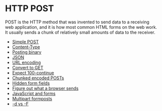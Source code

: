 # HTTP POST

POST is the HTTP method that was invented to send data to a receiving web
application, and it is how most common HTML forms on the web
work. It usually sends a chunk of relatively small amounts of data to the
receiver.

* [Simple POST](simple.md)
* [Content-Type](content-type.md)
* [Posting binary](binary.md)
* [JSON](json.md)
* [URL encoding](url-encode.md)
* [Convert to GET](convert-to-get.md)
* [Expect 100-continue](expect100.md)
* [Chunked encoded POSTs](chunked.md)
* [Hidden form fields](hiddenfields.md)
* [Figure out what a browser sends](browsersends.md)
* [JavaScript and forms](javascript.md)
* [Multipart formposts](multipart.md)
* [-d vs -F](postvspost.md)
